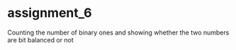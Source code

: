 # assignment_6
Counting the number of binary ones and showing whether the two numbers are bit balanced or not
